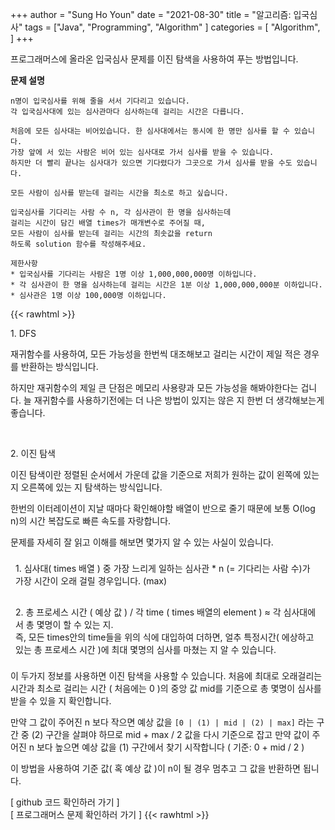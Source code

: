 +++
	author = "Sung Ho Youn"
	date = "2021-08-30"
	title = "알고리즘: 입국심사"
	tags = ["Java", "Programming", "Algorithm" ]
	categories = [ "Algorithm", ]
+++

프로그래머스에 올라온 입국심사 문제를 이진 탐색을 사용하여 푸는 방법입니다.

**문제 설명**
```
n명이 입국심사를 위해 줄을 서서 기다리고 있습니다. 
각 입국심사대에 있는 심사관마다 심사하는데 걸리는 시간은 다릅니다.

처음에 모든 심사대는 비어있습니다. 한 심사대에서는 동시에 한 명만 심사를 할 수 있습니다. 
가장 앞에 서 있는 사람은 비어 있는 심사대로 가서 심사를 받을 수 있습니다. 
하지만 더 빨리 끝나는 심사대가 있으면 기다렸다가 그곳으로 가서 심사를 받을 수도 있습니다.

모든 사람이 심사를 받는데 걸리는 시간을 최소로 하고 싶습니다.

입국심사를 기다리는 사람 수 n, 각 심사관이 한 명을 심사하는데 
걸리는 시간이 담긴 배열 times가 매개변수로 주어질 때, 
모든 사람이 심사를 받는데 걸리는 시간의 최솟값을 return 
하도록 solution 함수를 작성해주세요.

제한사항
* 입국심사를 기다리는 사람은 1명 이상 1,000,000,000명 이하입니다.
* 각 심사관이 한 명을 심사하는데 걸리는 시간은 1분 이상 1,000,000,000분 이하입니다.
* 심사관은 1명 이상 100,000명 이하입니다.
```
{{< rawhtml >}}
<p>1. DFS</p>

<p>재귀함수를 사용하여, 모든 가능성을 한번씩 대조해보고 걸리는 시간이 제일 적은 경우를 반환하는 방식입니다.</p>
<p>하지만 재귀함수의 제일 큰 단점은 메모리 사용량과 모든 가능성을 해봐야한다는 겁니다. 늘 재귀함수를 사용하기전에는 더 나은 방법이 있지는 않은 지 한번 더 생각해보는게 좋습니다.</p>
</br>
<p>2. 이진 탐색</p>
<p>이진 탐색이란 정렬된 순서에서 가운데 값을 기준으로 저희가 원하는 값이 왼쪽에 있는 지 오른쪽에 있는 지 탐색하는 방식입니다.</p>
<p>한번의 이터레이션이 지날 때마다 확인해야할 배열이 반으로 줄기 때문에 보통 O(log n)의 시간 복잡도로 빠른 속도를 자랑합니다.</p>
<p>문제를 자세히 잘 읽고 이해를 해보면 몇가지 알 수 있는 사실이 있습니다.</p>

<ul style=padding:8px>1. 심사대( times 배열 ) 중 가장 느리게 일하는 심사관 * n (= 기다리는 사람 수)가 가장 시간이 오래 걸릴 경우입니다. (max)</ul>
<ul style=padding:8px>2. 총 프로세스 시간 ( 예상 값 ) / 각 time ( times 배열의 element ) ≈ 각 심사대에서 총 몇명이 할 수 있는 지.
</br>
	즉, 모든 times안의 time들을 위의 식에 대입하여 더하면, 얼추 특정시간( 에상하고 있는 총 프로세스 시간 )에 최대 몇명의 심사를 마쳤는 지 알 수 있습니다.
</ul>

<p>이 두가지 정보를 사용하면 이진 탐색을 사용할 수 있습니다. 처음에 최대로 오래걸리는 시간과 최소로 걸리는 시간 ( 처음에는 0 )의 중앙 값 mid를 기준으로
총 몇명이 심사를 받을 수 있을 지 확인합니다.</p>
<p>만약 그 값이 주어진 n 보다 작으면 예상 값을 <code>[0 | (1) | mid | (2) | max]</code> 라는 구간 중 (2) 구간을 살펴야 하므로 mid + max / 2 값을 다시 기준으로 잡고
만약 값이 주어진 n 보다 높으면 예상 값을 (1) 구간에서 찾기 시작합니다 ( 기준: 0 + mid / 2 ) </p>
<p>이 방법을 사용하여 기준 값( 혹 예상 값 )이 n이 될 경우 멈추고 그 값을 반환하면 됩니다.</p>

<a link="https://github.com/hohosungho/Algorithms/blob/main/PROGRAMMERS/%EC%9E%85%EA%B5%AD%EC%8B%AC%EC%82%AC.java">[ github 코드 확인하러 가기 ]</a><br>
<a link="https://programmers.co.kr/learn/courses/30/lessons/43238"> [ 프로그래머스 문제 확인하러 가기 ]</a>
{{< rawhtml >}}
